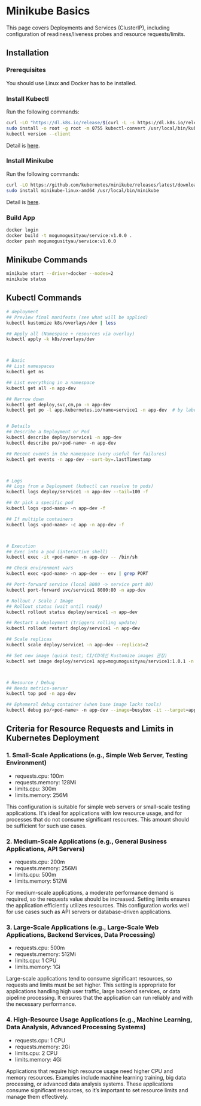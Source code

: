 # Minikube Basics

This page covers Deployments and Services (ClusterIP), including configuration of readiness/liveness probes and resource requests/limits.

## Installation

### Prerequisites

You should use Linux and Docker has to be installed.

### Install Kubectl

Run the following commands:

```sh
curl -LO "https://dl.k8s.io/release/$(curl -L -s https://dl.k8s.io/release/stable.txt)/bin/linux/amd64/kubectl-convert"
sudo install -o root -g root -m 0755 kubectl-convert /usr/local/bin/kubectl-convert
kubectl version --client
```

Detail is [here](https://kubernetes.io/docs/tasks/tools/install-kubectl-linux/).

### Install Minikube

Run the following commands:

```sh
curl -LO https://github.com/kubernetes/minikube/releases/latest/download/minikube-linux-amd64
sudo install minikube-linux-amd64 /usr/local/bin/minikube 
```

Detail is [here](https://minikube.sigs.k8s.io/docs/start/?arch=%2Flinux%2Fx86-64%2Fstable%2Fbinary+download).

### Build App

```sh
docker login
docker build -t mogumogusityau/service:v1.0.0 .
docker push mogumogusityau/service:v1.0.0
```



## Minikube Commands

```sh
minikube start --driver=docker --nodes=2
minikube status
```


## Kubectl Commands

```bash
# deployment
## Preview final manifests (see what will be applied)
kubectl kustomize k8s/overlays/dev | less

## Apply all (Namespace + resources via overlay)
kubectl apply -k k8s/overlays/dev



# Basic
## List namespaces
kubectl get ns

## List everything in a namespace
kubectl get all -n app-dev

## Narrow down
kubectl get deploy,svc,cm,po -n app-dev
kubectl get po -l app.kubernetes.io/name=service1 -n app-dev  # by label


# Details
## Describe a Deployment or Pod
kubectl describe deploy/service1 -n app-dev
kubectl describe po/<pod-name> -n app-dev

## Recent events in the namespace (very useful for failures)
kubectl get events -n app-dev --sort-by=.lastTimestamp



# Logs
## Logs from a Deployment (kubectl can resolve to pods)
kubectl logs deploy/service1 -n app-dev --tail=100 -f

## Or pick a specific pod
kubectl logs <pod-name> -n app-dev -f

## If multiple containers
kubectl logs <pod-name> -c app -n app-dev -f 



# Execution
## Exec into a pod (interactive shell)
kubectl exec -it <pod-name> -n app-dev -- /bin/sh

## Check environment vars
kubectl exec <pod-name> -n app-dev -- env | grep PORT

## Port-forward service (local 8080 -> service port 80)
kubectl port-forward svc/service1 8080:80 -n app-dev

# Rollout / Scale / Image
## Rollout status (wait until ready)
kubectl rollout status deploy/service1 -n app-dev

## Restart a deployment (triggers rolling update)
kubectl rollout restart deploy/service1 -n app-dev

## Scale replicas
kubectl scale deploy/service1 -n app-dev --replicas=2

## Set new image (quick test; CI/CD에선 Kustomize images 권장)
kubectl set image deploy/service1 app=mogumogusityau/service1:1.0.1 -n app-dev



# Resource / Debug
## Needs metrics-server
kubectl top pod -n app-dev

## Ephemeral debug container (when base image lacks tools)
kubectl debug po/<pod-name> -n app-dev --image=busybox -it --target=app
```



## Criteria for Resource Requests and Limits in Kubernetes Deployment

### 1. Small-Scale Applications (e.g., Simple Web Server, Testing Environment)

- requests.cpu: 100m
- requests.memory: 128Mi
- limits.cpu: 300m
- limits.memory: 256Mi

This configuration is suitable for simple web servers or small-scale testing applications. It's ideal for applications with low resource usage, and for processes that do not consume significant resources. This amount should be sufficient for such use cases.

### 2. Medium-Scale Applications (e.g., General Business Applications, API Servers)

- requests.cpu: 200m
- requests.memory: 256Mi
- limits.cpu: 500m
- limits.memory: 512Mi

For medium-scale applications, a moderate performance demand is required, so the requests value should be increased. Setting limits ensures the application efficiently utilizes resources. This configuration works well for use cases such as API servers or database-driven applications.

### 3. Large-Scale Applications (e.g., Large-Scale Web Applications, Backend Services, Data Processing)

- requests.cpu: 500m
- requests.memory: 512Mi
- limits.cpu: 1 CPU
- limits.memory: 1Gi

Large-scale applications tend to consume significant resources, so requests and limits must be set higher. This setting is appropriate for applications handling high user traffic, large backend services, or data pipeline processing. It ensures that the application can run reliably and with the necessary performance.

### 4. High-Resource Usage Applications (e.g., Machine Learning, Data Analysis, Advanced Processing Systems)

- requests.cpu: 1 CPU
- requests.memory: 2Gi
- limits.cpu: 2 CPU
- limits.memory: 4Gi

Applications that require high resource usage need higher CPU and memory resources. Examples include machine learning training, big data processing, or advanced data analysis systems. These applications consume significant resources, so it’s important to set resource limits and manage them effectively.